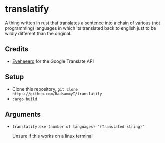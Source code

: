 # translatify
A thing written in rust that translates a sentence into a chain of various (not programming) languages in which its translated back to english just to be wildly different than the original.

## Credits
- [Eveheeero](https://github.com/Eveheeero) for the Google Translate API

## Setup
 - Clone this repository, `git clone https://github.com/RadsammyT/translatify`
 - `cargo build`


## Arguments
 - `translatify.exe (number of languages) "(Translated string)"`

    Unsure if this works on a linux terminal
